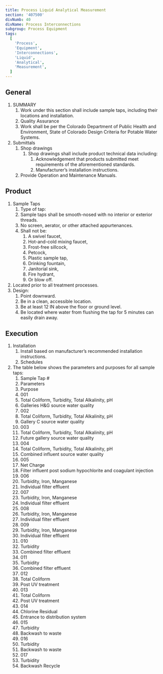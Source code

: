 ```yaml
---
title: Process Liquid Analytical Measurement
section: '407500'
divNumb: 40
divName: Process Interconnections
subgroup: Process Equipment
tags:
  [
    'Process',
    'Equipment',
    'Interconnections',
    'Liquid',
    'Analytical',
    'Measurement',
  ]
---
```


## General

1. SUMMARY
   1. Work under this section shall include sample taps, including their locations and installation.
   1. Quality Assurance
   1. Work shall be per the Colorado Department of Public Health and Environment, State of Colorado Design Criteria for Potable Water Systems.
2. Submittals
   1. Shop drawings
      1. Shop drawings shall include product technical data including:
         1. Acknowledgement that products submitted meet requirements of the aforementioned standards.
         2. Manufacturer’s installation instructions.
   2. Provide Operation and Maintenance Manuals.

## Product

1. Sample Taps
   1. Type of tap:
   1. Sample taps shall be smooth-nosed with no interior or exterior threads.
   1. No screen, aerator, or other attached appurtenances.
   1. Shall not be:
      1. A swivel faucet,
      2. Hot-and-cold mixing faucet,
      3. Frost-free sillcock,
      4. Petcock,
      5. Plastic sample tap,
      6. Drinking fountain,
      7. Janitorial sink,
      8. Fire hydrant,
      9. Or blow off.
2. Located prior to all treatment processes.
3. Design:
   1. Point downward.
   2. Be in a clean, accessible location.
   3. Be at least 12 IN above the floor or ground level.
   4. Be located where water from flushing the tap for 5 minutes can easily drain away.

## Execution

1. Installation
   1. Install based on manufacturer’s recommended installation instructions.
   1. Schedules
2. The table below shows the parameters and purposes for all sample taps:
   1. Sample Tap #
   1. Parameters
   1. Purpose
   1. 001
   1. Total Coliform, Turbidity, Total Alkalinity, pH
   1. Galleries H&G source water quality
   1. 002
   1. Total Coliform, Turbidity, Total Alkalinity, pH
   1. Gallery C source water quality
   1. 003
   1. Total Coliform, Turbidity, Total Alkalinity, pH
   1. Future gallery source water quality
   1. 004
   1. Total Coliform, Turbidity, Total Alkalinity, pH
   1. Combined influent source water quality
   1. 005
   1. Net Charge
   1. Filter influent post sodium hypochlorite and coagulant injection
   1. 006
   1. Turbidity, Iron, Manganese
   1. Individual filter effluent
   1. 007
   1. Turbidity, Iron, Manganese
   1. Individual filter effluent
   1. 008
   1. Turbidity, Iron, Manganese
   1. Individual filter effluent
   1. 009
   1. Turbidity, Iron, Manganese
   1. Individual filter effluent
   1. 010
   1. Turbidity
   1. Combined filter effluent
   1. 011
   1. Turbidity
   1. Combined filter effluent
   1. 012
   1. Total Coliform
   1. Post UV treatment
   1. 013
   1. Total Coliform
   1. Post UV treatment
   1. 014
   1. Chlorine Residual
   1. Entrance to distribution system
   1. 015
   1. Turbidity
   1. Backwash to waste
   1. 016
   1. Turbidity
   1. Backwash to waste
   1. 017
   1. Turbidity
   1. Backwash Recycle
